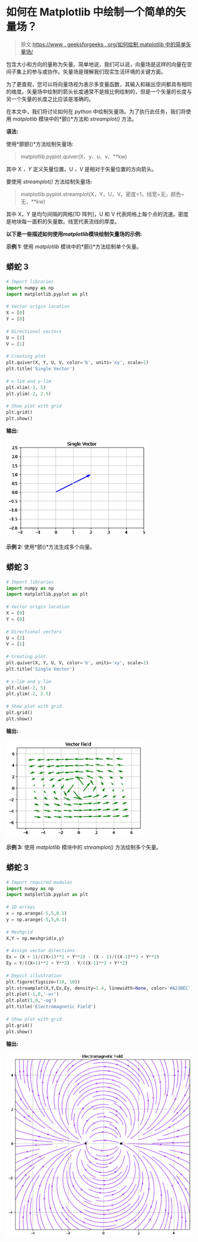 # 如何在 Matplotlib 中绘制一个简单的矢量场？

> 原文:[https://www . geeksforgeeks . org/如何绘制 matplotlib 中的简单矢量场/](https://www.geeksforgeeks.org/how-to-plot-a-simple-vector-field-in-matplotlib/)

包含大小和方向的量称为矢量。简单地说，我们可以说，向量场是这样的向量在空间子集上的参与或协作。矢量场是理解我们现实生活环境的关键方面。

为了更直观，您可以将向量场视为表示多变量函数，其输入和输出空间都具有相同的维度。矢量场中绘制的箭头长度通常不是按比例绘制的，但是一个矢量的长度与另一个矢量的长度之比应该是准确的。

在本文中，我们将讨论如何在 python 中绘制矢量场。为了执行此任务，我们将使用 *matplotlib* 模块中的*颤()*方法和 *streamplot()* 方法。

**语法:**

使用*颤颤()*方法绘制矢量场:

> matplotlib.pyplot.quiver(X、y、u、v、**kw)

其中 X *，Y* 定义矢量位置，U *，V* 是相对于矢量位置的方向箭头。

要使用 *streamplot()* 方法绘制矢量场:

> matplotlib.pyplot.streamplot(X，Y，U，V，密度=1，线宽=无，颜色=无，**kw)

其中 X，Y 是均匀间隔的网格[1D 阵列]，U 和 V 代表网格上每个点的流速。密度是地块每一面积的矢量数。线宽代表流线的厚度。

**以下是一些描述如何使用*****matplotlib*****模块绘制矢量场的示例:**

**示例 1:** 使用 *matplotlib* 模块中的*颤()*方法绘制单个矢量。

## 蟒蛇 3

```py
# Import libraries
import numpy as np
import matplotlib.pyplot as plt

# Vector origin location
X = [0]
Y = [0]

# Directional vectors
U = [2] 
V = [1] 

# Creating plot
plt.quiver(X, Y, U, V, color='b', units='xy', scale=1)
plt.title('Single Vector')

# x-lim and y-lim
plt.xlim(-2, 5)
plt.ylim(-2, 2.5)

# Show plot with grid
plt.grid()
plt.show()
```

**输出:**

![](img/050958e371d755a5b264e802b0309f16.png)

**示例 2:** 使用*颤()*方法生成多个向量。

## 蟒蛇 3

```py
# Import libraries
import numpy as np
import matplotlib.pyplot as plt

# Vector origin location
X = [0]
Y = [0]

# Directional vectors
U = [2] 
V = [1] 

# Creating plot
plt.quiver(X, Y, U, V, color='b', units='xy', scale=1)
plt.title('Single Vector')

# x-lim and y-lim
plt.xlim(-2, 5)
plt.ylim(-2, 2.5)

# Show plot with grid
plt.grid()
plt.show()
```

**输出:**

![](img/6e62ef803bb7a10d77ca38ebe6952be0.png)

**示例 3:** 使用 *matplotlib* 模块中的 *streamplot()* 方法绘制多个矢量。

## 蟒蛇 3

```py
# Import required modules
import numpy as np
import matplotlib.pyplot as plt

# 1D arrays
x = np.arange(-5,5,0.1)
y = np.arange(-5,5,0.1)

# Meshgrid
X,Y = np.meshgrid(x,y)

# Assign vector directions
Ex = (X + 1)/((X+1)**2 + Y**2) - (X - 1)/((X-1)**2 + Y**2)
Ey = Y/((X+1)**2 + Y**2) - Y/((X-1)**2 + Y**2)

# Depict illustration
plt.figure(figsize=(10, 10))
plt.streamplot(X,Y,Ex,Ey, density=1.4, linewidth=None, color='#A23BEC')
plt.plot(-1,0,'-or')
plt.plot(1,0,'-og')
plt.title('Electromagnetic Field')

# Show plot with grid
plt.grid()
plt.show()
```

**输出:**

![](img/487defb60d6817e6a823c1c72ee99702.png)